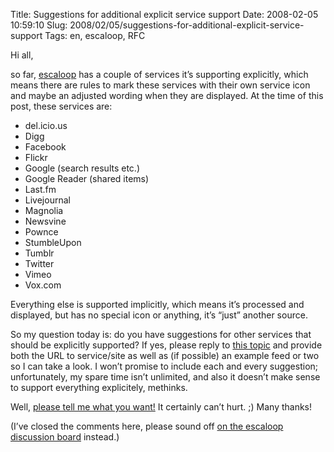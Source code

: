Title: Suggestions for additional explicit service support
Date: 2008-02-05 10:59:10
Slug: 2008/02/05/suggestions-for-additional-explicit-service-support
Tags: en, escaloop, RFC


Hi all,

so far, [escaloop][1] has a couple of services it’s supporting explicitly,
which means there are rules to mark these services with their own service icon
and maybe an adjusted wording when they are displayed. At the time of this
post, these services are:

  * del.icio.us
  * Digg
  * Facebook
  * Flickr
  * Google (search results etc.)
  * Google Reader (shared items)
  * Last.fm
  * Livejournal
  * Magnolia
  * Newsvine
  * Pownce
  * StumbleUpon
  * Tumblr
  * Twitter
  * Vimeo
  * Vox.com

Everything else is supported implicitly, which means it’s processed and
displayed, but has no special icon or anything, it’s “just” another source.

So my question today is: do you have suggestions for other services that
should be explicitly supported? If yes, please reply to [this topic][2] and
provide both the URL to service/site as well as (if possible) an example feed
or two so I can take a look. I won’t promise to include each and every
suggestion; unfortunately, my spare time isn’t unlimited, and also it doesn’t
make sense to support everything explicitely, methinks.

Well, [please tell me what you want!][2] It certainly can’t hurt. ;) Many
thanks!

(I’ve closed the comments here, please sound off [on the escaloop discussion
board][2] instead.)

   [1]: http://escaloop.com/
   [2]: http://groups.google.com/group/escaloop/browse_thread/thread/f8d0fe3cc627c9f9
